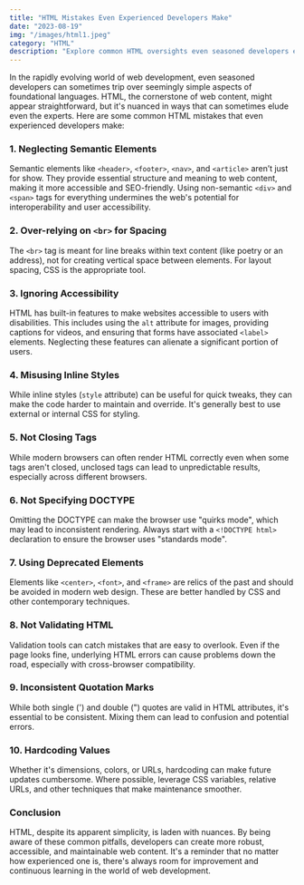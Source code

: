 ```yaml
---
title: "HTML Mistakes Even Experienced Developers Make"
date: "2023-08-19"
img: "/images/html1.jpeg"
category: "HTML"
description: "Explore common HTML oversights even seasoned developers encounter, from semantic misuse to React-specific pitfalls. Enhance your web development skills by avoiding these frequent errors."
---
```


In the rapidly evolving world of web development, even seasoned developers can sometimes trip over seemingly simple aspects of foundational languages. HTML, the cornerstone of web content, might appear straightforward, but it's nuanced in ways that can sometimes elude even the experts. Here are some common HTML mistakes that even experienced developers make:

### 1. Neglecting Semantic Elements

Semantic elements like `<header>`, `<footer>`, `<nav>`, and `<article>` aren’t just for show. They provide essential structure and meaning to web content, making it more accessible and SEO-friendly. Using non-semantic `<div>` and `<span>` tags for everything undermines the web's potential for interoperability and user accessibility.

### 2. Over-relying on `<br>` for Spacing

The `<br>` tag is meant for line breaks within text content (like poetry or an address), not for creating vertical space between elements. For layout spacing, CSS is the appropriate tool.

### 3. Ignoring Accessibility

HTML has built-in features to make websites accessible to users with disabilities. This includes using the `alt` attribute for images, providing captions for videos, and ensuring that forms have associated `<label>` elements. Neglecting these features can alienate a significant portion of users.

### 4. Misusing Inline Styles

While inline styles (`style` attribute) can be useful for quick tweaks, they can make the code harder to maintain and override. It's generally best to use external or internal CSS for styling.

### 5. Not Closing Tags

While modern browsers can often render HTML correctly even when some tags aren't closed, unclosed tags can lead to unpredictable results, especially across different browsers.

### 6. Not Specifying DOCTYPE

Omitting the DOCTYPE can make the browser use "quirks mode", which may lead to inconsistent rendering. Always start with a `<!DOCTYPE html>` declaration to ensure the browser uses "standards mode".

### 7. Using Deprecated Elements

Elements like `<center>`, `<font>`, and `<frame>` are relics of the past and should be avoided in modern web design. These are better handled by CSS and other contemporary techniques.

### 8. Not Validating HTML

Validation tools can catch mistakes that are easy to overlook. Even if the page looks fine, underlying HTML errors can cause problems down the road, especially with cross-browser compatibility.

### 9. Inconsistent Quotation Marks

While both single (') and double (") quotes are valid in HTML attributes, it's essential to be consistent. Mixing them can lead to confusion and potential errors.

### 10. Hardcoding Values

Whether it's dimensions, colors, or URLs, hardcoding can make future updates cumbersome. Where possible, leverage CSS variables, relative URLs, and other techniques that make maintenance smoother.

### Conclusion

HTML, despite its apparent simplicity, is laden with nuances. By being aware of these common pitfalls, developers can create more robust, accessible, and maintainable web content. It's a reminder that no matter how experienced one is, there's always room for improvement and continuous learning in the world of web development.
